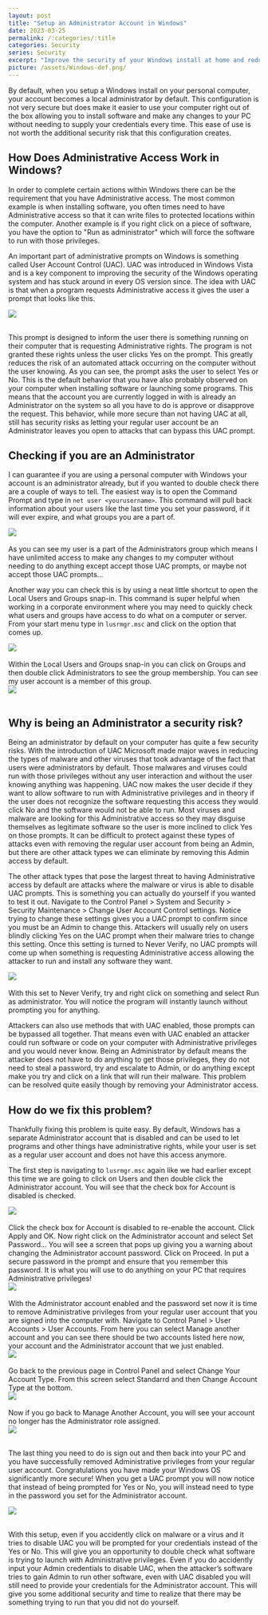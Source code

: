 ```yaml
---
layout: post
title: "Setup an Administrator Account in Windows"
date: 2023-03-25
permalink: /:categories/:title
categories: Security
series: Security
excerpt: "Improve the security of your Windows install at home and reduce the potential risk of becoming victim to a cyber-attack"
picture: /assets/Windows-def.png/
---
```


By default, when you setup a Windows install on your personal computer, your account becomes a local administrator by default. This configuration is not very secure but does make it easier to use your computer right out of the box allowing you to install software and make any changes to your PC without needing to supply your credentials every time. This ease of use is not worth the additional security risk that this configuration creates.


## How Does Administrative Access Work in Windows?
In order to complete certain actions within Windows there can be the requirement that you have Administrative access. The most common example is when installing software, you often times need to have Administrative access so that it can write files to protected locations within the computer. Another example is if you right click on a piece of software, you have the option to "Run as administrator" which will force the software to run with those privileges.

An important part of administrative prompts on Windows is something called User Account Control (UAC). UAC was introduced in Windows Vista and is a key component to improving the security of the Windows operating system and has stuck around in every OS version since. The idea with UAC is that when a program requests Administrative access it gives the user a prompt that looks like this. 

<div style=img><img src="/assets/uacconsentprompt.png"></div>

<br/>

This prompt is designed to inform the user there is something running on their computer that is requesting Administrative rights. The program is not granted these rights unless the user clicks Yes on the prompt. This greatly reduces the risk of an automated attack occurring on the computer without the user knowing. As you can see, the prompt asks the user to select Yes or No. This is the default behavior that you have also probably observed on your computer when installing software or launching some programs. This means that the account you are currently logged in with is already an Administrator on the system so all you have to do is approve or disapprove the request. This behavior, while more secure than not having UAC at all, still has security risks as letting your regular user account be an Administrator leaves you open to attacks that can bypass this UAC prompt.


## Checking if you are an Administrator
I can guarantee if you are using a personal computer with Windows your account is an administrator already, but if you wanted to double check there are a couple of ways to tell. The easiest way is to open the Command Prompt and type in `net user <yourusername>`. This command will pull back information about your users like the last time you set your password, if it will ever expire, and what groups you are a part of.
<br/>
<div style=img><img src="/assets/netuserbrad.png"></div>
<br/>
As you can see my user is a part of the Administrators group which means I have unlimited access to make any changes to my computer without needing to do anything except accept those UAC prompts, or maybe not accept those UAC prompts...

Another way you can check this is by using a neat little shortcut to open the Local Users and Groups snap-in. This command is super helpful when working in a corporate environment where you may need to quickly check what users and groups have access to do what on a computer or server. From your start menu type in `lusrmgr.msc` and click on the option that comes up.
<br>
<div style=img><img src="/assets/lusrmgr.msc.png"></div>
<br>
Within the Local Users and Groups snap-in you can click on Groups and then double click Administrators to see the group membership. You can see my user account is a member of this group.
<br>
<div style=img><img src="/assets/lusrmgr.png"></div>
<br>

## Why is being an Administrator a security risk?

Being an administrator by default on your computer has quite a few security risks. With the introduction of UAC Microsoft made major waves in reducing the types of malware and other viruses that took advantage of the fact that users were administrators by default. Those malwares and viruses could run with those privileges without any user interaction and without the user knowing anything was happening. UAC now makes the user decide if they want to allow software to run with Administrative privileges and in theory if the user does not recognize the software requesting this access they would click No and the software would not be able to run. Most viruses and malware are looking for this Administrative access so they may disguise themselves as legitimate software so the user is more inclined to click Yes on those prompts. It can be difficult to protect against these types of attacks even with removing the regular user account from being an Admin, but there are other attack types we can eliminate by removing this Admin access by default.

The other attack types that pose the largest threat to having Administrative access by default are attacks where the malware or virus is able to disable UAC prompts. This is something you can actually do yourself if you wanted to test it out. Navigate to the Control Panel > System and Security > Security Maintenance > Change User Account Control settings. Notice trying to change these settings gives you a UAC prompt to confirm since you must be an Admin to change this. Attackers will usually rely on users blindly clicking Yes on the UAC prompt when their malware tries to change this setting. Once this setting is turned to Never Verify, no UAC prompts will come up when something is requesting Administrative access allowing the attacker to run and install any software they want.
<br>
<div style=img><img src="/assets/uacnever.png"></div>
<br>
With this set to Never Verify, try and right click on something and select Run as administrator. You will notice the program will instantly launch without prompting you for anything.

Attackers can also use methods that with UAC enabled, those prompts can be bypassed all together. That means even with UAC enabled an attacker could run software or code on your computer with Administrative privileges and you would never know. Being an Administrator by default means the attacker does not have to do anything to get those privileges, they do not need to steal a password, try and escalate to Admin, or do anything except make you try and click on a link that will run their malware. This problem can be resolved quite easily though by removing your Administrator access.


## How do we fix this problem?
Thankfully fixing this problem is quite easy. By default, Windows has a separate Administrator account that is disabled and can be used to let programs and other things have administrative rights, while your user is set as a regular user account and does not have this access anymore.

The first step is navigating to `lusrmgr.msc` again like we had earlier except this time we are going to click on Users and then double click the Administrator account. You will see that the check box for Account is disabled is checked.
<br>
<div style=img><img src="/assets/lusrmgradmin.png"></div>
<br>
Click the check box for Account is disabled to re-enable the account. Click Apply and OK. Now right click on the Administrator account and select Set Password... You will see a screen that pops up giving you a warning about changing the Administrator account password. Click on Proceed. In put a secure password in the prompt and ensure that you remember this password. It is what you will use to do anything on your PC that requires Administrative privileges!
<br>
<div style=img><img src="/assets/adminpwdwarning.png"></div>
<br>
With the Administrator account enabled and the password set now it is time to remove Administrative privileges from your regular user account that you are signed into the computer with.
Navigate to Control Panel > User Accounts > User Accounts. From here you can select Manage another account and you can see there should be two accounts listed here now, your account and the Administrator account that we just enabled. 
<br>
<div style=img><img src="/assets/changeaccounttype.png"></div>
<br>
Go back to the previous page in Control Panel and select Change Your Account Type. From this screen select Standarrd and then Change Account Type at the bottom.
<br>
<div style=img><img src="/assets/changetostandard.png"></div>
<br>
Now if you go back to Manage Another Account, you will see your account no longer has the Administrator role assigned.
<br>
<div style=img><img src="/assets/manageaccountnoadmin.png"></div>
<br>

The last thing you need to do is sign out and then back into your PC and you have successfully removed Administrative privileges from your regular user account. Congratulations you have made your Windows OS significantly more secure! When you get a UAC prompt you will now notice that instead of being prompted for Yes or No, you will instead need to type in the password you set for the Administrator account.
<br>
<div style=img><img src="/assets/nouacnoadmin.png"></div>
<br>

With this setup, even if you accidently click on malware or a virus and it tries to disable UAC you will be prompted for your credentials instead of the Yes or No. This will give you an opportunity to double check what software is trying to launch with Administrative privileges. Even if you do accidently input your Admin credentials to disable UAC, when the attacker’s software tries to gain Admin to run other software, even with UAC disabled you will still need to provide your credentials for the Administrator account. This will give you some additional security and time to realize that there may be something trying to run that you did not do yourself.
